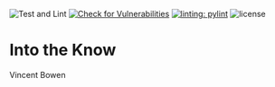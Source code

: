 ![Test and Lint](https://github.com/vincedbowen/into-the-know/actions/workflows/test_and_lint.yml/badge.svg)
[![Check for Vulnerabilities](https://github.com/vincedbowen/into-the-know/actions/workflows/security.yml/badge.svg)](https://github.com/vincedbowen/into-the-know/actions/workflows/security.yml)
[![linting: pylint](https://img.shields.io/badge/linting-pylint-yellowgreen)](https://github.com/pylint-dev/pylint)
![license](https://img.shields.io/badge/License-MIT-blue)

# Into the Know #
Vincent Bowen

